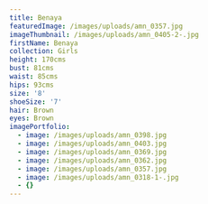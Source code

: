 ```yaml
---
title: Benaya
featuredImage: /images/uploads/amn_0357.jpg
imageThumbnail: /images/uploads/amn_0405-2-.jpg
firstName: Benaya
collection: Girls
height: 170cms
bust: 81cms
waist: 85cms
hips: 93cms
size: '8'
shoeSize: '7'
hair: Brown
eyes: Brown
imagePortfolio:
  - image: /images/uploads/amn_0398.jpg
  - image: /images/uploads/amn_0403.jpg
  - image: /images/uploads/amn_0369.jpg
  - image: /images/uploads/amn_0362.jpg
  - image: /images/uploads/amn_0357.jpg
  - image: /images/uploads/amn_0318-1-.jpg
  - {}
---
```


